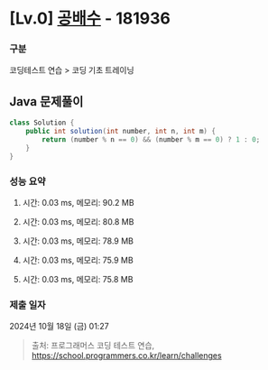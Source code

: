 # [Lv.0] [공배수](https://school.programmers.co.kr/learn/courses/30/lessons/181936?language=java) - 181936 

### 구분

코딩테스트 연습 > 코딩 기초 트레이닝

## Java 문제풀이

```java
class Solution {
    public int solution(int number, int n, int m) {
        return (number % n == 0) && (number % m == 0) ? 1 : 0;
    }
}
```

### 성능 요약

1. 시간: 0.03 ms, 메모리: 90.2 MB

2. 시간: 0.03 ms, 메모리: 80.8 MB
3. 시간: 0.03 ms, 메모리: 78.9 MB
4. 시간: 0.03 ms, 메모리: 75.9 MB
5. 시간: 0.03 ms, 메모리: 75.8 MB

### 제출 일자

2024년 10월 18일 (금) 01:27

> 출처: 프로그래머스 코딩 테스트 연습, https://school.programmers.co.kr/learn/challenges